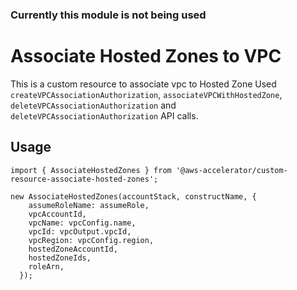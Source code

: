 ### Currently this module is not being used ###

# Associate Hosted Zones to VPC

This is a custom resource to associate vpc to Hosted Zone Used `createVPCAssociationAuthorization`, `associateVPCWithHostedZone`, `deleteVPCAssociationAuthorization` and `deleteVPCAssociationAuthorization` API calls.

## Usage

    import { AssociateHostedZones } from '@aws-accelerator/custom-resource-associate-hosted-zones';

    new AssociateHostedZones(accountStack, constructName, {
        assumeRoleName: assumeRole,
        vpcAccountId,
        vpcName: vpcConfig.name,
        vpcId: vpcOutput.vpcId,
        vpcRegion: vpcConfig.region,
        hostedZoneAccountId,
        hostedZoneIds,
        roleArn,
      });

